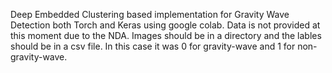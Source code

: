 Deep Embedded Clustering based implementation for Gravity Wave Detection both Torch and Keras using google colab.
Data is not provided at this moment due to the NDA. Images should be in a directory and the lables should be in a csv file.
In this case it was 0 for gravity-wave and 1 for non-gravity-wave.
